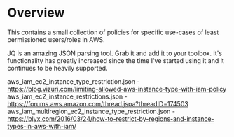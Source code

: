# Overview
This contains a small collection of policies for specific use-cases of least permissioned users/roles in AWS.

JQ is an amazing JSON parsing tool.  Grab it and add it to your toolbox.  It's functionality has greatly increased since the time I've started using it and it continues to be heavily supported.
 
 aws_iam_ec2_instance_type_restriction.json - https://blog.vizuri.com/limiting-allowed-aws-instance-type-with-iam-policy
 aws_iam_ec2_instance_restrictions.json - https://forums.aws.amazon.com/thread.jspa?threadID=174503
 aws_iam_multiregion_ec2_instance_type_restriction.json - https://blyx.com/2016/03/24/how-to-restrict-by-regions-and-instance-types-in-aws-with-iam/